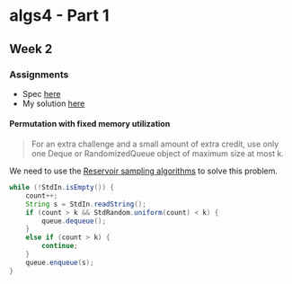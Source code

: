 # algs4 - Part 1

## Week 2

### Assignments
- Spec [here](https://coursera.cs.princeton.edu/algs4/assignments/queues/specification.php)
- My solution [here](https://github.com/congnd/algs4/tree/master/part1/week2/queues)

#### Permutation with fixed memory utilization
> For an extra challenge and a small amount of extra credit, use only one Deque or RandomizedQueue object of maximum size at most k.

We need to use the [Reservoir sampling algorithms](https://en.wikipedia.org/wiki/Reservoir_sampling) to solve this problem.

```Java
while (!StdIn.isEmpty()) {
    count++;
    String s = StdIn.readString();
    if (count > k && StdRandom.uniform(count) < k) {
        queue.dequeue();
    }
    else if (count > k) {
        continue;
    }
    queue.enqueue(s);
}
```
